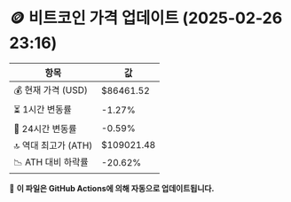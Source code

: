 # 🪙 비트코인 가격 업데이트 (2025-02-26 23:16)

| 항목                | 값 |
|--------------------|----------------|
| 💰 현재 가격 (USD) | $86461.52 |
| ⏳ 1시간 변동률    | -1.27% |
| 📆 24시간 변동률   | -0.59% |
| 🔝 역대 최고가 (ATH) | $109021.48 |
| 📉 ATH 대비 하락률 | -20.62% |

🔄 **이 파일은 GitHub Actions에 의해 자동으로 업데이트됩니다.**
